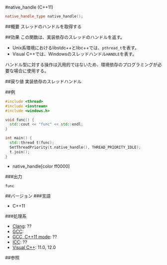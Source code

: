 #native_handle (C++11)
```cpp
native_handle_type native_handle();
```

##概要
スレッドのハンドルを取得する


##効果
この関数は、実装依存のスレッドのハンドルを返す。

- Unix系環境におけるlibstdc++とlibc++では、`pthread_t`を表す。
- Visual C++では、Windowsのスレッドハンドル`HANDLE`を表す。

ハンドル型に対する操作は汎用的ではないため、環境依存のプログラミングが必要な場合に使用する。


##戻り値
実装依存のスレッドハンドル


##例
```cpp
#include <thread>
#include <iostream>
#include <windows.h>

void func() {
  std::cout << "func" << std::endl;
}

int main() {
  std::thread t(func);
  SetThreadPriority(t.native_handle(), THREAD_PRIORITY_IDLE);
  t.join();
}
```
* native_handle[color ff0000]

###出力
```
func
```

##バージョン
###言語
- C++11

###処理系
- [Clang](/implementation#clang.md): ??
- [GCC](/implementation#gcc.md):
- [GCC, C++11 mode](/implementation#gcc.md): ??
- [ICC](/implementation#icc.md): ??
- [Visual C++](/implementation#visual_cpp.md): 11.0, 12.0

##参照


